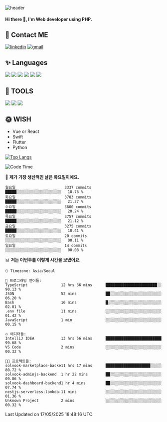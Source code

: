 ![header](https://capsule-render.vercel.app/api?type=waving&color=auto&height=300&section=header&text=Elin&fontSize=90&animation=twinkling)

#### Hi there 👋, I'm <b>Web developer</b> using PHP. ####

<!--
- 🔭 I’m currently working on Uniwill
- 🌱 I’m currently learning Vue or React or Python.
-->

<!---#### I am PHP developer --->

## 💌 Contact ME ###
[<img src='https://img.shields.io/badge/-EunjiKo-%230A66C2?style=flat-square&logo=LinkedIn&logoColor=white' alt='linkedin'>](https://www.linkedin.com/in/https://www.linkedin.com/in/eunji-ko-00a907164//)  [<img src='https://img.shields.io/badge/-einee214%40gmail.com-%23EA4335?style=flat-square&logo=Gmail&logoColor=white' alt='gmail'>](einee214@gmail.com)  


## ✨ Languages
<img src='https://img.shields.io/badge/-PHP-%23777BB4?style=for-the-badge&logo=PHP&logoColor=white'> <img src='https://img.shields.io/badge/-Laravel-%23FF2D20?style=for-the-badge&logo=Laravel&logoColor=white'> <img src='https://img.shields.io/badge/Jquery-%230769AD?style=for-the-badge&logo=Jquery&logoColor=white'> <img src='https://img.shields.io/badge/CSS3-%231572B6?style=for-the-badge&logo=CSS3&logoColor=white'> <img src='https://img.shields.io/badge/Bootstrap-%237952B3?style=for-the-badge&logo=Bootstrap&logoColor=white' > <img src='https://img.shields.io/badge/MySQL-%234479A1?style=for-the-badge&logo=MySQL&logoColor=white' >

## 🌷 TOOLS
<img src='https://img.shields.io/badge/PHPSTORM-%23000000?style=for-the-badge&logo=PhpStorm&logoColor=white' > <img src='https://img.shields.io/badge/GitLab-%23FCA121?style=for-the-badge&logo=GitLab&logoColor=white' > <img src='https://img.shields.io/badge/GitHub-%23181717?style=for-the-badge&logo=GitHub&logoColor=white'>


## 🌞 WISH
- Vue or React
- Swift
- Flutter
- Python


[![Top Langs](https://github-readme-stats.vercel.app/api/top-langs/?username=ein214&layout=compact)](https://github.com/anuraghazra/github-readme-stats)

<!--START_SECTION:waka-->
![Code Time](http://img.shields.io/badge/Code%20Time-4%2C197%20hrs%2052%20mins-blue)

📅 **제가 가장 생산적인 날은 화요일이에요.** 

```text
월요일                      3337 commits        █████░░░░░░░░░░░░░░░░░░░░   18.76 % 
화요일                      3783 commits        █████░░░░░░░░░░░░░░░░░░░░   21.27 % 
수요일                      3600 commits        █████░░░░░░░░░░░░░░░░░░░░   20.24 % 
목요일                      3757 commits        █████░░░░░░░░░░░░░░░░░░░░   21.12 % 
금요일                      3275 commits        █████░░░░░░░░░░░░░░░░░░░░   18.41 % 
토요일                      20 commits          ░░░░░░░░░░░░░░░░░░░░░░░░░   00.11 % 
일요일                      14 commits          ░░░░░░░░░░░░░░░░░░░░░░░░░   00.08 % 
```


📊 **저는 이번주를 이렇게 시간을 보냈어요.** 

```text
🕑︎ Timezone: Asia/Seoul

💬 프로그래밍 언어들: 
TypeScript               12 hrs 36 mins      ███████████████████████░░   90.13 % 
JSON                     52 mins             ██░░░░░░░░░░░░░░░░░░░░░░░   06.20 % 
Bash                     16 mins             █░░░░░░░░░░░░░░░░░░░░░░░░   02.01 % 
.env file                11 mins             ░░░░░░░░░░░░░░░░░░░░░░░░░   01.42 % 
JavaScript               1 min               ░░░░░░░░░░░░░░░░░░░░░░░░░   00.15 % 

🔥 에디터들: 
IntelliJ IDEA            13 hrs 56 mins      █████████████████████████   99.68 % 
VS Code                  2 mins              ░░░░░░░░░░░░░░░░░░░░░░░░░   00.32 % 

🐱‍💻 프로젝트들: 
solvook-marketplace-backe11 hrs 17 mins      ████████████████████░░░░░   80.72 % 
solvook-adminjs-backend  1 hr 22 mins        ██░░░░░░░░░░░░░░░░░░░░░░░   09.86 % 
solvook-dashboard-backend1 hr 4 mins         ██░░░░░░░░░░░░░░░░░░░░░░░   07.74 % 
nestjs-serverless-lambda-11 mins             ░░░░░░░░░░░░░░░░░░░░░░░░░   01.36 % 
Unknown Project          2 mins              ░░░░░░░░░░░░░░░░░░░░░░░░░   00.32 % 
```


 Last Updated on 17/05/2025 18:48:16 UTC
<!--END_SECTION:waka-->

<!---![GitHub stats](https://github-readme-stats.vercel.app/api?username=ein214&show_icons=true&theme=dracula)  --->



